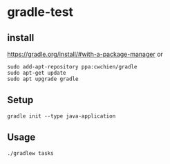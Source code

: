 # gradle-test

## install
https://gradle.org/install/#with-a-package-manager
or
```
sudo add-apt-repository ppa:cwchien/gradle
sudo apt-get update
sudo apt upgrade gradle
```

## Setup
`gradle init --type java-application`

## Usage 
`./gradlew tasks`
